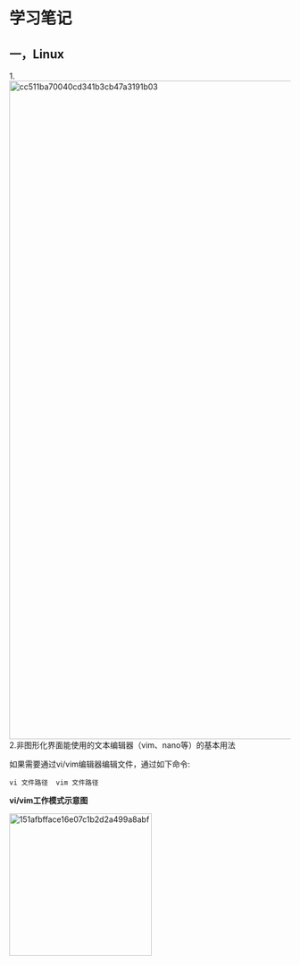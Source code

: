 # 学习笔记
## 一，Linux
1.<img width="1179" alt="cc511ba70040cd341b3cb47a3191b03" src="https://github.com/user-attachments/assets/cea9d42a-7324-47b8-8fc1-4ab3dc19d415" />
2.非图形化界面能使用的文本编辑器（vim、nano等）的基本用法  

如果需要通过vi/vim编辑器编辑文件，通过如下命令:   

`vi 文件路径  vim 文件路径`

**vi/vim工作模式示意图**

<img width="255" alt="151afbfface16e07c1b2d2a499a8abf" src="https://github.com/user-attachments/assets/980d74d5-5647-44f5-9005-f73682ab7bbe" />
